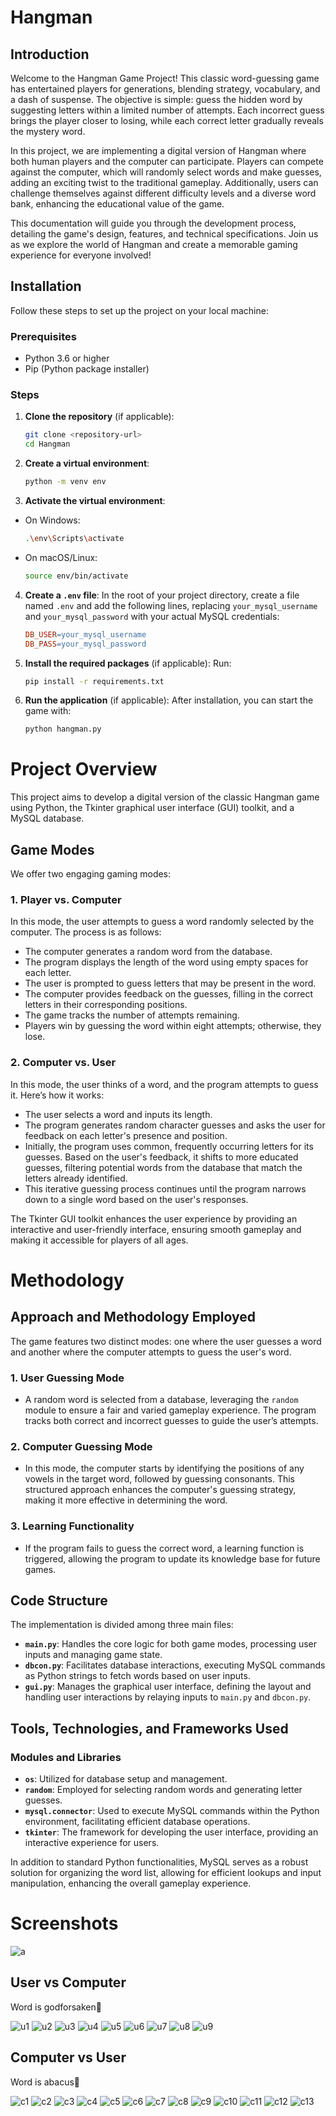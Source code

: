 # Hangman

## Introduction

Welcome to the Hangman Game Project! This classic word-guessing game has entertained players for generations, blending strategy, vocabulary, and a dash of suspense. The objective is simple: guess the hidden word by suggesting letters within a limited number of attempts. Each incorrect guess brings the player closer to losing, while each correct letter gradually reveals the mystery word.

In this project, we are implementing a digital version of Hangman where both human players and the computer can participate. Players can compete against the computer, which will randomly select words and make guesses, adding an exciting twist to the traditional gameplay. Additionally, users can challenge themselves against different difficulty levels and a diverse word bank, enhancing the educational value of the game.

This documentation will guide you through the development process, detailing the game's design, features, and technical specifications. Join us as we explore the world of Hangman and create a memorable gaming experience for everyone involved!

## Installation

Follow these steps to set up the project on your local machine:

### Prerequisites

- Python 3.6 or higher
- Pip (Python package installer)

### Steps

1. **Clone the repository** (if applicable):
   ```bash
   git clone <repository-url>
   cd Hangman
   ```

2. **Create a virtual environment**:
   ```bash
   python -m venv env
   ```

3. **Activate the virtual environment**:
* On Windows:
   ```bash
   .\env\Scripts\activate
   ```
* On macOS/Linux:
    ```bash
    source env/bin/activate
    ```

4. **Create a `.env` file**:
In the root of your project directory, create a file named `.env` and add the following lines, replacing `your_mysql_username` and `your_mysql_password` with your actual MySQL credentials:

    ```makefile
    DB_USER=your_mysql_username
    DB_PASS=your_mysql_password
    ```

5. **Install the required packages** (if applicable):
Run:
   ```bash
   pip install -r requirements.txt
   ```

6. **Run the application** (if applicable):
 After installation, you can start the game with:
   ```bash
   python hangman.py
   ```

# Project Overview

This project aims to develop a digital version of the classic Hangman game using Python, the Tkinter graphical user interface (GUI) toolkit, and a MySQL database.

## Game Modes

We offer two engaging gaming modes:

### 1. Player vs. Computer

In this mode, the user attempts to guess a word randomly selected by the computer. The process is as follows:

- The computer generates a random word from the database.
- The program displays the length of the word using empty spaces for each letter.
- The user is prompted to guess letters that may be present in the word.
- The computer provides feedback on the guesses, filling in the correct letters in their corresponding positions.
- The game tracks the number of attempts remaining.
- Players win by guessing the word within eight attempts; otherwise, they lose.

### 2. Computer vs. User

In this mode, the user thinks of a word, and the program attempts to guess it. Here’s how it works:

- The user selects a word and inputs its length.
- The program generates random character guesses and asks the user for feedback on each letter's presence and position.
- Initially, the program uses common, frequently occurring letters for its guesses. Based on the user's feedback, it shifts to more educated guesses, filtering potential words from the database that match the letters already identified.
- This iterative guessing process continues until the program narrows down to a single word based on the user's responses.

The Tkinter GUI toolkit enhances the user experience by providing an interactive and user-friendly interface, ensuring smooth gameplay and making it accessible for players of all ages.

# Methodology

## Approach and Methodology Employed

The game features two distinct modes: one where the user guesses a word and another where the computer attempts to guess the user's word. 

### 1. User Guessing Mode
- A random word is selected from a database, leveraging the `random` module to ensure a fair and varied gameplay experience. The program tracks both correct and incorrect guesses to guide the user’s attempts.

### 2. Computer Guessing Mode
- In this mode, the computer starts by identifying the positions of any vowels in the target word, followed by guessing consonants. This structured approach enhances the computer's guessing strategy, making it more effective in determining the word.

### 3. Learning Functionality
- If the program fails to guess the correct word, a learning function is triggered, allowing the program to update its knowledge base for future games.

## Code Structure
The implementation is divided among three main files:
- **`main.py`**: Handles the core logic for both game modes, processing user inputs and managing game state.
- **`dbcon.py`**: Facilitates database interactions, executing MySQL commands as Python strings to fetch words based on user inputs.
- **`gui.py`**: Manages the graphical user interface, defining the layout and handling user interactions by relaying inputs to `main.py` and `dbcon.py`.

## Tools, Technologies, and Frameworks Used

### Modules and Libraries
- **`os`**: Utilized for database setup and management.
- **`random`**: Employed for selecting random words and generating letter guesses.
- **`mysql.connector`**: Used to execute MySQL commands within the Python environment, facilitating efficient database operations.
- **`tkinter`**: The framework for developing the user interface, providing an interactive experience for users.

In addition to standard Python functionalities, MySQL serves as a robust solution for organizing the word list, allowing for efficient lookups and input manipulation, enhancing the overall gameplay experience.

# Screenshots

![a](projectpics/mainimage.png)

## User vs Computer

Word is godforsaken🤫

![u1](projectpics/User1.png)
![u2](projectpics/User2.png)
![u3](projectpics/User3.png)
![u4](projectpics/User4.png)
![u5](projectpics/User5.png)
![u6](projectpics/User6.png)
![u7](projectpics/User7.png)
![u8](projectpics/User8.png)
![u9](projectpics/User9.png)

## Computer vs User

Word is abacus🤫

![c1](projectpics/Comp1.png)
![c2](projectpics/Comp2.png)
![c3](projectpics/Comp3.png)
![c4](projectpics/Comp4.png)
![c5](projectpics/Comp5.png)
![c6](projectpics/Comp6.png)
![c7](projectpics/Comp7.png)
![c8](projectpics/Comp8.png)
![c9](projectpics/Comp9.png)
![c10](projectpics/Comp10.png)
![c11](projectpics/Comp11.png)
![c12](projectpics/Comp12.png)
![c13](projectpics/Comp13.png)